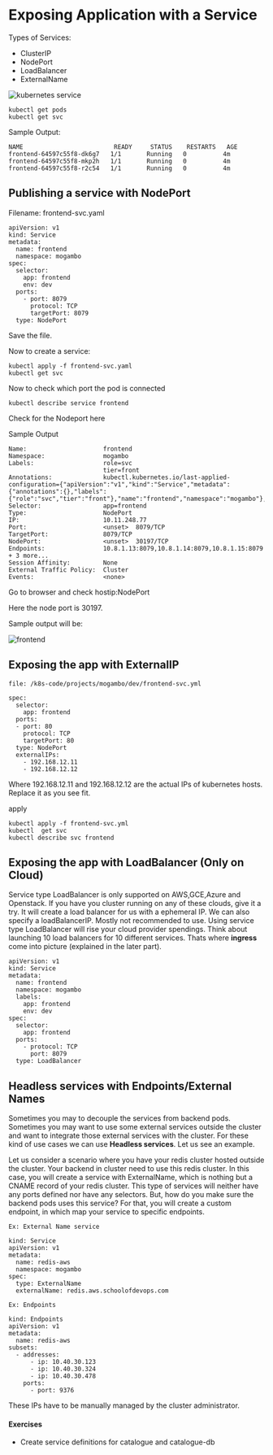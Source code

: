 # Exposing Application with  a Service

Types of Services:   

  * ClusterIP
  * NodePort
  * LoadBalancer
  * ExternalName


![kubernetes service](https://github.com/schoolofdevops/ultimate-kubernetes-bootcamp/blob/master/images/k8s_service.jpg?raw=true)


```
kubectl get pods
kubectl get svc
```

Sample Output:
```
NAME                         READY     STATUS    RESTARTS   AGE
frontend-64597c55f8-dk6g7   1/1       Running   0          4m
frontend-64597c55f8-mkp2h   1/1       Running   0          4m
frontend-64597c55f8-r2c54   1/1       Running   0          4m
```

## Publishing a service with NodePort

Filename: frontend-svc.yaml

```
apiVersion: v1
kind: Service
metadata:
  name: frontend
  namespace: mogambo
spec:
  selector:
    app: frontend
    env: dev
  ports:
    - port: 8079
      protocol: TCP
      targetPort: 8079
  type: NodePort

```

Save the file.

Now to create a service:

```
kubectl apply -f frontend-svc.yaml
kubectl get svc
```

Now to check which port the pod is connected
```
kubectl describe service frontend
```
Check for the Nodeport here

Sample Output
```
Name:                     frontend
Namespace:                mogambo
Labels:                   role=svc
                          tier=front
Annotations:              kubectl.kubernetes.io/last-applied-configuration={"apiVersion":"v1","kind":"Service","metadata":{"annotations":{},"labels":{"role":"svc","tier":"front"},"name":"frontend","namespace":"mogambo"},"spec...
Selector:                 app=frontend
Type:                     NodePort
IP:                       10.11.248.77
Port:                     <unset>  8079/TCP
TargetPort:               8079/TCP
NodePort:                 <unset>  30197/TCP
Endpoints:                10.8.1.13:8079,10.8.1.14:8079,10.8.1.15:8079 + 3 more...
Session Affinity:         None
External Traffic Policy:  Cluster
Events:                   <none>
```

Go to browser and check hostip:NodePort

Here the node port is 30197.

Sample output will be:

![frontend](images/frontend.png)

## Exposing the app with ExternalIP

`file: /k8s-code/projects/mogambo/dev/frontend-svc.yml`

```
spec:
  selector:
    app: frontend
  ports:
  - port: 80
    protocol: TCP
    targetPort: 80
  type: NodePort
  externalIPs:
    - 192.168.12.11
    - 192.168.12.12
```

Where 192.168.12.11 and 192.168.12.12 are the actual IPs of kubernetes hosts. Replace it as you see fit.

apply
```
kubectl apply -f frontend-svc.yml
kubectl  get svc
kubectl describe svc frontend
```

## Exposing the app with LoadBalancer (Only on Cloud)

Service type LoadBalancer is only supported on AWS,GCE,Azure and Openstack. If you have you cluster running on any of these clouds, give it a try. It will create a load balancer for us with a ephemeral IP. We can also specify a loadBalancerIP. Mostly not recommended to use. Using service type LoadBalancer will rise your cloud provider spendings. Think about launching 10 load balancers for 10 different services. Thats where **ingress** come into picture (explained in the later part).

```
apiVersion: v1
kind: Service
metadata:
  name: frontend
  namespace: mogambo
  labels:
    app: frontend
    env: dev
spec:
  selector:
    app: frontend
  ports:
    - protocol: TCP
      port: 8079
  type: LoadBalancer
```

## Headless services with Endpoints/External Names

Sometimes you may to decouple the services from backend pods. Sometimes you may want to use some external services outside the cluster and want to integrate those external services with the cluster. For these kind of use cases we can use **Headless services**. Let us see an example.

Let us consider a scenario where you have your redis cluster hosted outside the cluster. Your backend in cluster need to use this redis cluster. In this case, you will create a service with ExternalName, which is nothing but a CNAME record of your redis cluster. This type of services will neither have any ports defined nor have any selectors. But, how do you make sure the backend pods uses this service? For that, you will create a custom endpoint, in which map your service to specific endpoints.

`Ex: External Name service`

```
kind: Service
apiVersion: v1
metadata:
  name: redis-aws
  namespace: mogambo
spec:
  type: ExternalName
  externalName: redis.aws.schoolofdevops.com
```

`Ex: Endpoints`

```
kind: Endpoints
apiVersion: v1
metadata:
  name: redis-aws
subsets:
  - addresses:
      - ip: 10.40.30.123
      - ip: 10.40.30.324
      - ip: 10.40.30.478
    ports:
      - port: 9376
```

These IPs have to be manually managed by the cluster administrator.


#### Exercises

  * Create service definitions for catalogue and catalogue-db
